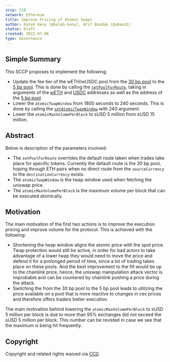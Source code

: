 ```yaml
---
sccp: 210
network: Ethereum
title: Improve Pricing of Atomic Swaps
author: Kaleb Keny (@kaleb-keny), Afif Bandak (@aband1)
status: Draft
created: 2022-07-06
type: Governance
---
```


## Simple Summary

<!--"If you can't explain it simply, you don't understand it well enough." Provide a simplified and layman-accessible explanation of the SCCP.-->

This SCCP proposes to implement the following:
- Update the fee tier of the wETH/wUSDC pool from the [30 bp pool](https://etherscan.io/address/0x8ad599c3A0ff1De082011EFDDc58f1908eb6e6D8) to the [5 bp pool](https://etherscan.io/address/0x88e6A0c2dDD26FEEb64F039a2c41296FcB3f5640). This is done by calling the [`setPoolForRoute`](https://etherscan.io/address/0xf120f029ac143633d1942e48ae2dfa2036c5786c#writeContract), taking in arguments of the [wETH](https://etherscan.io/token/0xc02aaa39b223fe8d0a0e5c4f27ead9083c756cc2) and [USDC](https://etherscan.io/token/0xa0b86991c6218b36c1d19d4a2e9eb0ce3606eb48) addresses as well as the address of the [5 bp pool](https://etherscan.io/address/0x88e6A0c2dDD26FEEb64F039a2c41296FcB3f5640).
- Lower the `atomicTwapWindow` from 1800 seconds to 240 seconds. This is done by calling the [`setAtomicTwapWindow`](https://etherscan.io/address/0x5ad055A1F8C936FB0deb7024f1539Bb3eAA8dc3E#writeContract) with 240 argument.
- Lower the `atomicMaxVolumePerBlock` to sUSD 5 million from sUSD 15 million.

## Abstract

<!--A short (~200 word) description of the variable change proposed.-->

Below is description of the parameters involved:
- The `setPoolForRoute` overrides the default route taken when trades take place for specific tokens. Currently the default route is the 30 bp pool, hoping through ETH pairs when no direct route from the `sourceCurrency` to the `destinationCurrency` exists.
- The `atomicTwapWindow` is the twap window used when fetching the uniswap price.
- The `atomicMaxVolumePerBlock` is the maximum volume per block that can be executed atomically. 

## Motivation

<!--The motivation is critical for SCCPs that want to update variables within Synthetix. It should clearly explain why the existing variable is not incentive aligned. SCCP submissions without sufficient motivation may be rejected outright.-->

The main motivation of the first two actions is to improve the execution pricing and improve volume for the protocol. This is achieved with the following:
- Shortening the twap window aligns the atomic price with the spot price. Twap protection would still be active, in order for bad actors to take advantage of a lower twap they would need to move the price and defend it for a prolonged period of time, since a lot of trading takes place on these pools. And the best improvement to the fill would be up to the chainlink price, hence, the uniswap manipulation attack vector is improbable and can be countered by chainlink pushing a price during the attack.
- Switching the from the 30 bp pool to the 5 bp pool leads to utilizing the price available on a pool that is more reactive to changes in cex prices and therefore offers traders better execution.

The main motivation behind lowering the `atomicMaxVolumePerBlock` to sUSD 5 million per block is due to more than 95% exchanges did not exceed the sUSD 5 million per block. This number can be revisted in case we see that the maximum is being hit frequently.

## Copyright

Copyright and related rights waived via [CC0](https://creativecommons.org/publicdomain/zero/1.0/).
